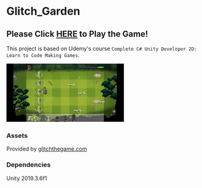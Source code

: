 # Glitch_Garden

## Please Click [HERE](https://aresgtr.github.io/Glitch_Garden/index.html) to Play the Game!

This project is based on Udemy's course `Complete C# Unity Developer 2D: Learn to Code Making Games`.

![Glitch Garden Gif](Unity_WebGL_Player_Glitch_Garden.gif)

### Assets

Provided by [glitchthegame.com](glitchthegame.com)

### Dependencies

Unity 2019.3.6f1